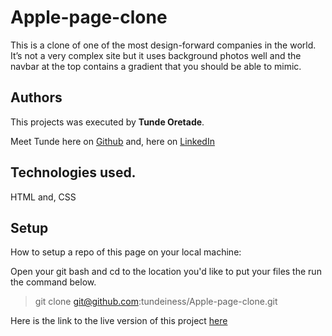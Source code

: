 # Apple-page-clone

This is a clone of one of the most design-forward companies in the world. It’s not a very complex site but it uses background photos well and the navbar at the top contains a gradient that you should be able to mimic.

## Authors
This projects was executed by **Tunde Oretade**.

Meet Tunde here on  [Github](https://github.com/tundeiness/) and,  here on [LinkedIn](https://www.linkedin.com/in/tunde-oretade/)

## Technologies used.
HTML and, CSS


## Setup
How to setup a repo of this page on your local machine:

Open your git bash and cd to the location you'd like to put your files the run the command below.

>git clone git@github.com:tundeiness/Apple-page-clone.git


Here is the link to the live version of this project
[here](https://rawcdn.githack.com/tundeiness/New-York-Times-clone/06d2fa07139db369b8c308625cd8300b7862e567/index.html)

